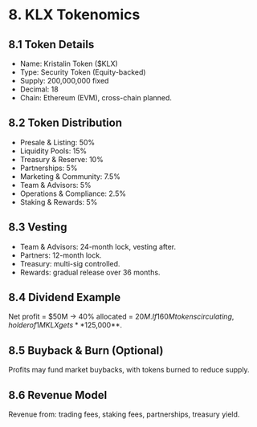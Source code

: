 # 8. KLX Tokenomics

## 8.1 Token Details
- Name: Kristalin Token ($KLX)  
- Type: Security Token (Equity-backed)  
- Supply: 200,000,000 fixed  
- Decimal: 18  
- Chain: Ethereum (EVM), cross-chain planned.

## 8.2 Token Distribution
- Presale & Listing: 50%  
- Liquidity Pools: 15%  
- Treasury & Reserve: 10%  
- Partnerships: 5%  
- Marketing & Community: 7.5%  
- Team & Advisors: 5%  
- Operations & Compliance: 2.5%  
- Staking & Rewards: 5%  

## 8.3 Vesting
- Team & Advisors: 24-month lock, vesting after.  
- Partners: 12-month lock.  
- Treasury: multi-sig controlled.  
- Rewards: gradual release over 36 months.

## 8.4 Dividend Example
Net profit = $50M → 40% allocated = $20M.  
If 160M tokens circulating, holder of 1M KLX gets **$125,000**.

## 8.5 Buyback & Burn (Optional)
Profits may fund market buybacks, with tokens burned to reduce supply.

## 8.6 Revenue Model
Revenue from: trading fees, staking fees, partnerships, treasury yield.
